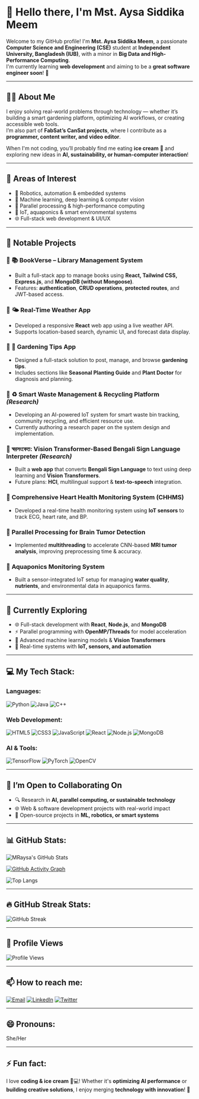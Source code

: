 # 👋 Hello there, I'm Mst. Aysa Siddika Meem

Welcome to my GitHub profile! I'm **Mst. Aysa Siddika Meem**, a passionate **Computer Science and Engineering (CSE)** student at **Independent University, Bangladesh (IUB)**, with a minor in **Big Data and High-Performance Computing**.  
I'm currently learning **web development** and aiming to be a **great software engineer soon**! 🚀  

---

## 👩‍💻 About Me

I enjoy solving real-world problems through technology — whether it’s building a smart gardening platform, optimizing AI workflows, or creating accessible web tools.  
I’m also part of **FabSat’s CanSat projects**, where I contribute as a **programmer, content writer, and video editor**.

When I'm not coding, you’ll probably find me eating **ice cream** 🍦 and exploring new ideas in **AI, sustainability, or human-computer interaction**!

---

## 👀 Areas of Interest
- 🤖 Robotics, automation & embedded systems  
- 🧠 Machine learning, deep learning & computer vision  
- 🚀 Parallel processing & high-performance computing  
- 🌱 IoT, aquaponics & smart environmental systems  
- 🌐 Full-stack web development & UI/UX  

---

## 🌟 Notable Projects

### 🔹 **📚 BookVerse – Library Management System**  
- Built a full-stack app to manage books using **React, Tailwind CSS, Express.js**, and **MongoDB (without Mongoose)**.  
- Features: **authentication**, **CRUD operations**, **protected routes**, and JWT-based access.

### 🔹 **🌤️ Real-Time Weather App**  
- Developed a responsive **React** web app using a live weather API.  
- Supports location-based search, dynamic UI, and forecast data display.

### 🔹 **🌿 Gardening Tips App**  
- Designed a full-stack solution to post, manage, and browse **gardening tips**.  
- Includes sections like **Seasonal Planting Guide** and **Plant Doctor** for diagnosis and planning.

### 🔹 **♻️ Smart Waste Management & Recycling Platform** *(Research)*  
- Developing an AI-powered IoT system for smart waste bin tracking, community recycling, and efficient resource use.  
- Currently authoring a research paper on the system design and implementation.

### 🔹 **স্বরসংকেত: Vision Transformer-Based Bengali Sign Language Interpreter**  *(Research)*  
- Built a **web app** that converts **Bengali Sign Language** to text using deep learning and **Vision Transformers**.  
- Future plans: **HCI**, multilingual support & **text-to-speech** integration.

### 🔹 **Comprehensive Heart Health Monitoring System (CHHMS)**  
- Developed a real-time health monitoring system using **IoT sensors** to track ECG, heart rate, and BP.

### 🔹 **Parallel Processing for Brain Tumor Detection**  
- Implemented **multithreading** to accelerate CNN-based **MRI tumor analysis**, improving preprocessing time & accuracy.

### 🔹 **Aquaponics Monitoring System**  
- Built a sensor-integrated IoT setup for managing **water quality**, **nutrients**, and environmental data in aquaponics farms.

---

## 🌱 Currently Exploring
- 🌐 Full-stack development with **React**, **Node.js**, and **MongoDB**  
- ⚡ Parallel programming with **OpenMP/Threads** for model acceleration  
- 🤖 Advanced machine learning models & **Vision Transformers**  
- 📡 Real-time systems with **IoT, sensors, and automation**

---

## 💻 My Tech Stack:
### **Languages**:
![Python](https://img.shields.io/badge/Python-3776AB?style=for-the-badge&logo=python&logoColor=white)
![Java](https://img.shields.io/badge/Java-ED8B00?style=for-the-badge&logo=java&logoColor=white)
![C++](https://img.shields.io/badge/C++-00599C?style=for-the-badge&logo=c%2B%2B&logoColor=white)

### **Web Development**:
![HTML5](https://img.shields.io/badge/HTML5-E34F26?style=for-the-badge&logo=html5&logoColor=white)
![CSS3](https://img.shields.io/badge/CSS3-1572B6?style=for-the-badge&logo=css3&logoColor=white)
![JavaScript](https://img.shields.io/badge/JavaScript-F7DF1E?style=for-the-badge&logo=javascript&logoColor=black)
![React](https://img.shields.io/badge/React-61DAFB?style=for-the-badge&logo=react&logoColor=black)
![Node.js](https://img.shields.io/badge/Node.js-43853D?style=for-the-badge&logo=node.js&logoColor=white)
![MongoDB](https://img.shields.io/badge/MongoDB-4EA94B?style=for-the-badge&logo=mongodb&logoColor=white)

### **AI & Tools**:
![TensorFlow](https://img.shields.io/badge/TensorFlow-FF6F00?style=for-the-badge&logo=tensorflow&logoColor=white)
![PyTorch](https://img.shields.io/badge/PyTorch-EE4C2C?style=for-the-badge&logo=pytorch&logoColor=white)
![OpenCV](https://img.shields.io/badge/OpenCV-5C3EE8?style=for-the-badge&logo=opencv&logoColor=white)

---

## 🤝 I’m Open to Collaborating On
- 🔍 Research in **AI, parallel computing, or sustainable technology**  
- 🌐 Web & software development projects with real-world impact  
- 🤖 Open-source projects in **ML, robotics, or smart systems**

---


## 📊 GitHub Stats:
<!-- Updated stats with cache refresh and all commits included -->
![MRaysa's GitHub Stats](https://github-readme-stats.vercel.app/api?username=MRaysa&show_icons=true&theme=radical&include_all_commits=true&count_private=true&cache_seconds=1800)

<!-- GitHub Activity Graph -->
[![GitHub Activity Graph](https://activity-graph.herokuapp.com/graph?username=MRaysa&theme=react-dark&area=true&hide_border=true)](https://github.com/MRaysa)

<!-- Top Languages with more accurate counting -->
![Top Langs](https://github-readme-stats.vercel.app/api/top-langs/?username=MRaysa&layout=compact&theme=radical&hide=html,css&langs_count=8&exclude_repo=github-readme-stats,anuraghazra.github.io)

---

## 🔥 GitHub Streak Stats:
![GitHub Streak](https://streak-stats.demolab.com?user=MRaysa&theme=radical&hide_border=true&date_format=j%20M%5B%20Y%5D&mode=weekly)

---

## 👀 Profile Views
![Profile Views](https://komarev.com/ghpvc/?username=MRaysa&color=blueviolet&style=flat-square&label=PROFILE+VIEWS)

---

## 📫 How to reach me:
[![Email](https://img.shields.io/badge/Email-D14836?style=for-the-badge&logo=gmail&logoColor=white)](mailto:aysasiddikameem3141@gmail.com)
[![LinkedIn](https://img.shields.io/badge/LinkedIn-0077B5?style=for-the-badge&logo=linkedin&logoColor=white)](https://www.linkedin.com/in/mst-aysa-siddika-meem/)
[![Twitter](https://img.shields.io/badge/Twitter-1DA1F2?style=for-the-badge&logo=twitter&logoColor=white)](https://twitter.com/yourhandle)

---

## 😄 Pronouns:
She/Her  

---

## ⚡ Fun fact:
I love **coding & ice cream** 🍦💻! Whether it's **optimizing AI performance** or **building creative solutions**, I enjoy merging **technology with innovation**! 🚀
